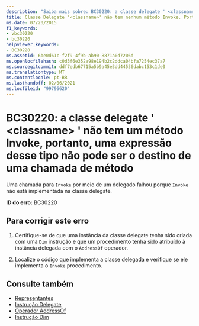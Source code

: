 ```yaml
---
description: "Saiba mais sobre: BC30220: a classe delegate ' <classname> ' não tem um método Invoke, portanto, uma expressão desse tipo não pode ser o destino de uma chamada de método"
title: Classe Delegate '<classname>' não tem nenhum método Invoke. Portanto, uma expressão desse tipo não pode ser o destino de uma chamada de método
ms.date: 07/20/2015
f1_keywords:
- vbc30220
- bc30220
helpviewer_keywords:
- BC30220
ms.assetid: 6be0d61c-f2f9-4f9b-ab90-8871a0d7206d
ms.openlocfilehash: c0d3f6e352a98e194b2c2ddca04bfa7254ec37a7
ms.sourcegitcommit: ddf7edb67715a5b9a45e3dd44536dabc153c1de0
ms.translationtype: MT
ms.contentlocale: pt-BR
ms.lasthandoff: 02/06/2021
ms.locfileid: "99796620"
---
```

# <a name="bc30220-delegate-class-classname-has-no-invoke-method-so-an-expression-of-this-type-cannot-be-the-target-of-a-method-call"></a>BC30220: a classe delegate ' \<classname> ' não tem um método Invoke, portanto, uma expressão desse tipo não pode ser o destino de uma chamada de método

Uma chamada para `Invoke` por meio de um delegado falhou porque `Invoke` não está implementada na classe delegate.

 **ID do erro:** BC30220

## <a name="to-correct-this-error"></a>Para corrigir este erro

1. Certifique-se de que uma instância da classe delegate tenha sido criada com uma `Dim` instrução e que um procedimento tenha sido atribuído à instância delegada com o `AddressOf` operador.

2. Localize o código que implementa a classe delegada e verifique se ele implementa o `Invoke` procedimento.

## <a name="see-also"></a>Consulte também

- [Representantes](../../programming-guide/language-features/delegates/index.md)
- [Instrução Delegate](../statements/delegate-statement.md)
- [Operador AddressOf](../operators/addressof-operator.md)
- [Instrução Dim](../statements/dim-statement.md)

